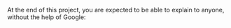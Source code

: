 At the end of this project, you are expected to be able to explain to anyone, 
without the help of Google:

